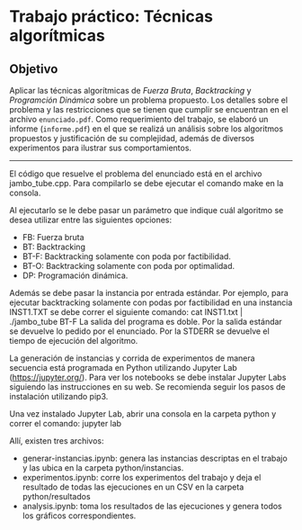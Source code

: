 # Trabajo práctico: Técnicas algorítmicas
## Objetivo
Aplicar las técnicas algorítmicas de *Fuerza Bruta*, *Backtracking* y *Programción Dinámica* sobre un problema propuesto. Los detalles sobre el problema y las restricciones que se tienen que cumplir se encuentran en el archivo `enunciado.pdf`. Como requerimiento del trabajo, se elaboró un informe (`informe.pdf`) en el que se realizá un análisis sobre los algoritmos propuestos y justificación de su complejidad, además de diversos experimentos para ilustrar sus comportamientos.

-----------------------------------------------------------------------------------------------------------------------------------------------------------------

El código que resuelve el problema del enunciado está en el archivo jambo_tube.cpp.
Para compilarlo se debe ejecutar el comando 
	make
en la consola.

Al ejecutarlo se le debe pasar un parámetro que indique cuál algoritmo se desea utilizar entre las siguientes opciones:
- FB: Fuerza bruta
- BT: Backtracking
- BT-F: Backtracking solamente con poda por factibilidad.
- BT-O: Backtracking solamente con poda por optimalidad.
- DP: Programación dinámica.

Además se debe pasar la instancia por entrada estándar. Por ejemplo, para ejecutar backtracking solamente con podas por factibilidad en una instancia INST1.TXT se debe correr el siguiente comando:
	cat INST1.txt | ./jambo_tube BT-F
La salida del programa es doble. Por la salida estándar se devuelve lo pedido por el enunciado. Por la STDERR se devuelve el tiempo de ejecución del algoritmo.

La generación de instancias y corrida de experimentos de manera secuencia está programada en Python utilizando Jupyter Lab (https://jupyter.org/). Para ver los notebooks se debe instalar Jupyter Labs siguiendo las instrucciones en su web. Se recomienda seguir los pasos de instalación utilizando pip3.

Una vez instalado Jupyter Lab, abrir una consola en la carpeta python y correr el comando:
	jupyter lab

Allí, existen tres archivos:
 - generar-instancias.ipynb: genera las instancias descriptas en el trabajo y las ubica en la carpeta python/instancias.
 - experimentos.ipynb: corre los experimentos del trabajo y deja el resultado de todas las ejecuciones en un CSV en la carpeta python/resultados
 - analysis.ipynb: toma los resultados de las ejecuciones y genera todos los gráficos correspondientes.
